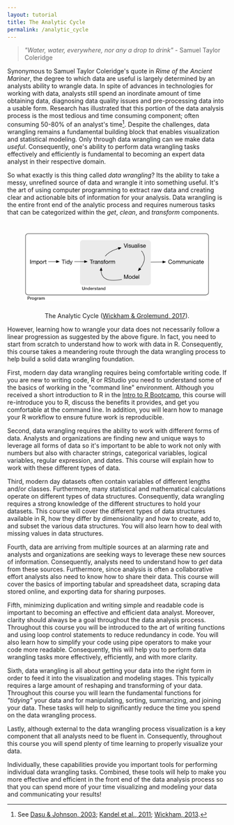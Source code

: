 ```yaml
---
layout: tutorial
title: The Analytic Cycle
permalink: /analytic_cycle
---
```


> *"Water, water, everywhere, nor any a drop to drink"* - Samuel Taylor Coleridge


Synonymous to Samuel Taylor Coleridge's quote in *Rime of the Ancient Mariner*, the degree to which data are useful is largely determined by an analysts ability to wrangle data.  In spite of advances in technologies for working with data, analysts still spend an inordinate amount of time obtaining data, diagnosing data quality issues and pre-processing data into a usable form.  Research has illustrated that this portion of the data analysis process is the most tedious and time consuming component; often consuming 50-80% of an analyst's time[^elephant].  Despite the challenges, data wrangling remains a fundamental building block that enables visualization and statistical modeling. Only through data wrangling can we make data *useful*. Consequently, one's ability to perform data wrangling tasks effectively and efficiently is fundamental to becoming an expert data analyst in their respective domain.

So what exactly is this thing called *data wrangling*?  Its the ability to take a messy, unrefined source of data and wrangle it into something useful. It's the art of using computer programming to extract raw data and creating clear and actionable bits of information for your analysis. Data wrangling is the entire front end of the analytic process and requires numerous tasks that can be categorized within the *get*, *clean*, and *transform* components. 

<center>
<figure>
<img src="/public/images/data-science.png" alt="Analytic Cycle" align="middle" vspace="25">
 <figcaption>The Analytic Cycle (<a href="http://r4ds.had.co.nz/index.html">Wickham & Grolemund, 2017</a>).</figcaption>
</figure>
</center>

However, learning how to wrangle your data does not necessarily follow a linear progression as suggested by the above figure. In fact, you need to start from scratch to understand how to work with data in R.  Consequently, this course takes a meandering route through the data wrangling process to help build a solid data wrangling foundation. 

First, modern day data wrangling requires being comfortable writing code. If you are new to writing code, R or RStudio you need to understand some of the basics of working in the "command line" environment. Although you received a short introduction to R in the [Intro to R Bootcamp](http://uc-r.github.io/r_bootcamp), this course will re-introduce you to R, discuss the benefits it provides, and get you comfortable at the command line.  In addition, you will learn how to manage your R workflow to ensure future work is reproducible. 

Second, data wrangling requires the ability to work with different forms of data.  Analysts and organizations are finding new and unique ways to leverage all forms of data so it's important to be able to work not only with numbers but also with character strings, categorical variables, logical variables, regular expression, and dates.  This course will explain how to work with these different types of data.

Third, modern day datasets often contain variables of different lengths and/or classes. Furthermore, many statistical and mathematical calculations operate on different types of data structures. Consequently, data wrangling requires a strong knowledge of the different structures to hold your datasets. This course will cover the different types of data structures available in R, how they differ by dimensionality and how to create, add to, and subset the various data structures. You will also learn how to deal with missing values in data structures.

Fourth, data are arriving from multiple sources at an alarming rate and analysts and organizations are seeking ways to leverage these new sources of information. Consequently, analysts need to understand how to *get* data from these sources.  Furthermore, since analysis is often a collaborative effort analysts also need to know how to share their data. This course will cover the basics of importing tabular and spreadsheet data, scraping data stored online, and exporting data for sharing purposes.

Fifth, minimizing duplication and writing simple and readable code is important to becoming an effective and efficient data analyst. Moreover, clarity should always be a goal throughout the data analysis process. Throughout this course you will be introduced to the art of writing functions and using loop control statements to reduce redundancy in code. You will also learn how to simplify your code using pipe operators to make your code more readable. Consequently, this will help you to perform data wrangling tasks more effectively, efficiently, and with more clarity.

Sixth, data wrangling is all about getting your data into the right form in order to feed it into the visualization and modeling stages. This typically requires a large amount of reshaping and transforming of your data. Throughout this course you will learn the fundamental functions for *"tidying"* your data and for manipulating, sorting, summarizing, and joining your data. These tasks will help to significantly reduce the time you spend on the data wrangling process.

Lastly, although external to the data wrangling process visualization is a key component that all analysts need to be fluent in.  Consequently, throughout this course you will spend plenty of time learning to properly visualize your data.

Individually, these capabilities provide you important tools for performing individual data wrangling tasks. Combined, these tools will help to make you more effective and efficient in the front end of the data analysis process so that you can spend more of your time visualizing and modeling your data and communicating your results!


[^elephant]: See [Dasu & Johnson, 2003](http://samples.sainsburysebooks.co.uk/9780471458647_sample_388340.pdf); [Kandel et al., 2011](http://ivi.sagepub.com/content/10/4/271.short); [Wickham, 2013](http://www.jstatsoft.org/article/view/v059i10).
